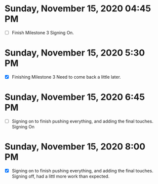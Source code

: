 # Sunday, November 15, 2020 04:45 PM
- [ ] Finish Milestone 3 
Signing On. 

# Sunday, November 15, 2020 5:30 PM
- [x] Finishing Milestone 3
Need to come back a little later. 

# Sunday, November 15, 2020 6:45 PM
- [ ] Signing on to finish pushing everything, and adding the final touches.
Signing On 

# Sunday, November 15, 2020 8:00 PM
-[x] Signing on to finish pushing everything, and adding the final touches. 
Signing off, had a littl more work than expected. 
